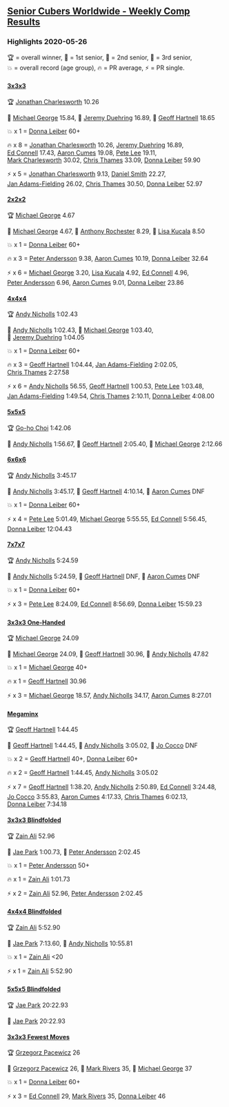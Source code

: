 <style>table {white-space: nowrap;}</style>
<link rel="stylesheet" type="text/css" href="/scw-comp/css/flags.css" />

## [Senior Cubers Worldwide - Weekly Comp Results](/scw-comp/results/)
### Highlights 2020-05-26

<span style="white-space: nowrap;">🏆 = overall winner</span>, <span style="white-space: nowrap;">🥇 = 1st senior</span>, <span style="white-space: nowrap;">🥈 = 2nd senior</span>, <span style="white-space: nowrap;">🥉 = 3rd senior</span>, <span style="white-space: nowrap;">💥 = overall record (age group)</span>, <span style="white-space: nowrap;">🔥 = PR average</span>, <span style="white-space: nowrap;">⚡ = PR single</span>.

#### [3x3x3](333.md)

<span style="white-space: nowrap;">🏆 [Jonathan Charlesworth](../../persons/jonathan_charlesworth/333.md) 10.26</span>

<span style="white-space: nowrap;">🥇 [Michael George](../../persons/michael_george/333.md) 15.84</span>, <span style="white-space: nowrap;">🥈 [Jeremy Duehring](../../persons/jeremy_duehring/333.md) 16.89</span>, <span style="white-space: nowrap;">🥉 [Geoff Hartnell](../../persons/geoff_hartnell/333.md) 18.65</span>

💥 x 1 = <span style="white-space: nowrap;">[Donna Leiber](../../persons/donna_leiber/333.md) 60+</span>

🔥 x 8 = <span style="white-space: nowrap;">[Jonathan Charlesworth](../../persons/jonathan_charlesworth/333.md) 10.26</span>, <span style="white-space: nowrap;">[Jeremy Duehring](../../persons/jeremy_duehring/333.md) 16.89</span>, <span style="white-space: nowrap;">[Ed Connell](../../persons/ed_connell/333.md) 17.43</span>, <span style="white-space: nowrap;">[Aaron Cumes](../../persons/aaron_cumes/333.md) 19.08</span>, <span style="white-space: nowrap;">[Pete Lee](../../persons/pete_lee/333.md) 19.11</span>, <span style="white-space: nowrap;">[Mark Charlesworth](../../persons/mark_charlesworth/333.md) 30.02</span>, <span style="white-space: nowrap;">[Chris Thames](../../persons/chris_thames/333.md) 33.09</span>, <span style="white-space: nowrap;">[Donna Leiber](../../persons/donna_leiber/333.md) 59.90</span>

⚡ x 5 = <span style="white-space: nowrap;">[Jonathan Charlesworth](../../persons/jonathan_charlesworth/333.md) 9.13</span>, <span style="white-space: nowrap;">[Daniel Smith](../../persons/daniel_smith/333.md) 22.27</span>, <span style="white-space: nowrap;">[Jan Adams-Fielding](../../persons/jan_adams_fielding/333.md) 26.02</span>, <span style="white-space: nowrap;">[Chris Thames](../../persons/chris_thames/333.md) 30.50</span>, <span style="white-space: nowrap;">[Donna Leiber](../../persons/donna_leiber/333.md) 52.97</span>

#### [2x2x2](222.md)

<span style="white-space: nowrap;">🏆 [Michael George](../../persons/michael_george/222.md) 4.67</span>

<span style="white-space: nowrap;">🥇 [Michael George](../../persons/michael_george/222.md) 4.67</span>, <span style="white-space: nowrap;">🥈 [Anthony Rochester](../../persons/anthony_rochester/222.md) 8.29</span>, <span style="white-space: nowrap;">🥉 [Lisa Kucala](../../persons/lisa_kucala/222.md) 8.50</span>

💥 x 1 = <span style="white-space: nowrap;">[Donna Leiber](../../persons/donna_leiber/222.md) 60+</span>

🔥 x 3 = <span style="white-space: nowrap;">[Peter Andersson](../../persons/peter_andersson/222.md) 9.38</span>, <span style="white-space: nowrap;">[Aaron Cumes](../../persons/aaron_cumes/222.md) 10.19</span>, <span style="white-space: nowrap;">[Donna Leiber](../../persons/donna_leiber/222.md) 32.64</span>

⚡ x 6 = <span style="white-space: nowrap;">[Michael George](../../persons/michael_george/222.md) 3.20</span>, <span style="white-space: nowrap;">[Lisa Kucala](../../persons/lisa_kucala/222.md) 4.92</span>, <span style="white-space: nowrap;">[Ed Connell](../../persons/ed_connell/222.md) 4.96</span>, <span style="white-space: nowrap;">[Peter Andersson](../../persons/peter_andersson/222.md) 6.96</span>, <span style="white-space: nowrap;">[Aaron Cumes](../../persons/aaron_cumes/222.md) 9.01</span>, <span style="white-space: nowrap;">[Donna Leiber](../../persons/donna_leiber/222.md) 23.86</span>

#### [4x4x4](444.md)

<span style="white-space: nowrap;">🏆 [Andy Nicholls](../../persons/andy_nicholls/444.md) 1:02.43</span>

<span style="white-space: nowrap;">🥇 [Andy Nicholls](../../persons/andy_nicholls/444.md) 1:02.43</span>, <span style="white-space: nowrap;">🥈 [Michael George](../../persons/michael_george/444.md) 1:03.40</span>, <span style="white-space: nowrap;">🥉 [Jeremy Duehring](../../persons/jeremy_duehring/444.md) 1:04.05</span>

💥 x 1 = <span style="white-space: nowrap;">[Donna Leiber](../../persons/donna_leiber/444.md) 60+</span>

🔥 x 3 = <span style="white-space: nowrap;">[Geoff Hartnell](../../persons/geoff_hartnell/444.md) 1:04.44</span>, <span style="white-space: nowrap;">[Jan Adams-Fielding](../../persons/jan_adams_fielding/444.md) 2:02.05</span>, <span style="white-space: nowrap;">[Chris Thames](../../persons/chris_thames/444.md) 2:27.58</span>

⚡ x 6 = <span style="white-space: nowrap;">[Andy Nicholls](../../persons/andy_nicholls/444.md) 56.55</span>, <span style="white-space: nowrap;">[Geoff Hartnell](../../persons/geoff_hartnell/444.md) 1:00.53</span>, <span style="white-space: nowrap;">[Pete Lee](../../persons/pete_lee/444.md) 1:03.48</span>, <span style="white-space: nowrap;">[Jan Adams-Fielding](../../persons/jan_adams_fielding/444.md) 1:49.54</span>, <span style="white-space: nowrap;">[Chris Thames](../../persons/chris_thames/444.md) 2:10.11</span>, <span style="white-space: nowrap;">[Donna Leiber](../../persons/donna_leiber/444.md) 4:08.00</span>

#### [5x5x5](555.md)

<span style="white-space: nowrap;">🏆 [Go-ho Choi](../../persons/go_ho_choi/555.md) 1:42.06</span>

<span style="white-space: nowrap;">🥇 [Andy Nicholls](../../persons/andy_nicholls/555.md) 1:56.67</span>, <span style="white-space: nowrap;">🥈 [Geoff Hartnell](../../persons/geoff_hartnell/555.md) 2:05.40</span>, <span style="white-space: nowrap;">🥉 [Michael George](../../persons/michael_george/555.md) 2:12.66</span>

#### [6x6x6](666.md)

<span style="white-space: nowrap;">🏆 [Andy Nicholls](../../persons/andy_nicholls/666.md) 3:45.17</span>

<span style="white-space: nowrap;">🥇 [Andy Nicholls](../../persons/andy_nicholls/666.md) 3:45.17</span>, <span style="white-space: nowrap;">🥈 [Geoff Hartnell](../../persons/geoff_hartnell/666.md) 4:10.14</span>, <span style="white-space: nowrap;">🥉 [Aaron Cumes](../../persons/aaron_cumes/666.md) DNF</span>

💥 x 1 = <span style="white-space: nowrap;">[Donna Leiber](../../persons/donna_leiber/666.md) 60+</span>

⚡ x 4 = <span style="white-space: nowrap;">[Pete Lee](../../persons/pete_lee/666.md) 5:01.49</span>, <span style="white-space: nowrap;">[Michael George](../../persons/michael_george/666.md) 5:55.55</span>, <span style="white-space: nowrap;">[Ed Connell](../../persons/ed_connell/666.md) 5:56.45</span>, <span style="white-space: nowrap;">[Donna Leiber](../../persons/donna_leiber/666.md) 12:04.43</span>

#### [7x7x7](777.md)

<span style="white-space: nowrap;">🏆 [Andy Nicholls](../../persons/andy_nicholls/777.md) 5:24.59</span>

<span style="white-space: nowrap;">🥇 [Andy Nicholls](../../persons/andy_nicholls/777.md) 5:24.59</span>, <span style="white-space: nowrap;">🥈 [Geoff Hartnell](../../persons/geoff_hartnell/777.md) DNF</span>, <span style="white-space: nowrap;">🥉 [Aaron Cumes](../../persons/aaron_cumes/777.md) DNF</span>

💥 x 1 = <span style="white-space: nowrap;">[Donna Leiber](../../persons/donna_leiber/777.md) 60+</span>

⚡ x 3 = <span style="white-space: nowrap;">[Pete Lee](../../persons/pete_lee/777.md) 8:24.09</span>, <span style="white-space: nowrap;">[Ed Connell](../../persons/ed_connell/777.md) 8:56.69</span>, <span style="white-space: nowrap;">[Donna Leiber](../../persons/donna_leiber/777.md) 15:59.23</span>

#### [3x3x3 One-Handed](333oh.md)

<span style="white-space: nowrap;">🏆 [Michael George](../../persons/michael_george/333oh.md) 24.09</span>

<span style="white-space: nowrap;">🥇 [Michael George](../../persons/michael_george/333oh.md) 24.09</span>, <span style="white-space: nowrap;">🥈 [Geoff Hartnell](../../persons/geoff_hartnell/333oh.md) 30.96</span>, <span style="white-space: nowrap;">🥉 [Andy Nicholls](../../persons/andy_nicholls/333oh.md) 47.82</span>

💥 x 1 = <span style="white-space: nowrap;">[Michael George](../../persons/michael_george/333oh.md) 40+</span>

🔥 x 1 = <span style="white-space: nowrap;">[Geoff Hartnell](../../persons/geoff_hartnell/333oh.md) 30.96</span>

⚡ x 3 = <span style="white-space: nowrap;">[Michael George](../../persons/michael_george/333oh.md) 18.57</span>, <span style="white-space: nowrap;">[Andy Nicholls](../../persons/andy_nicholls/333oh.md) 34.17</span>, <span style="white-space: nowrap;">[Aaron Cumes](../../persons/aaron_cumes/333oh.md) 8:27.01</span>

#### [Megaminx](minx.md)

<span style="white-space: nowrap;">🏆 [Geoff Hartnell](../../persons/geoff_hartnell/minx.md) 1:44.45</span>

<span style="white-space: nowrap;">🥇 [Geoff Hartnell](../../persons/geoff_hartnell/minx.md) 1:44.45</span>, <span style="white-space: nowrap;">🥈 [Andy Nicholls](../../persons/andy_nicholls/minx.md) 3:05.02</span>, <span style="white-space: nowrap;">🥉 [Jo Cocco](../../persons/jo_cocco/minx.md) DNF</span>

💥 x 2 = <span style="white-space: nowrap;">[Geoff Hartnell](../../persons/geoff_hartnell/minx.md) 40+</span>, <span style="white-space: nowrap;">[Donna Leiber](../../persons/donna_leiber/minx.md) 60+</span>

🔥 x 2 = <span style="white-space: nowrap;">[Geoff Hartnell](../../persons/geoff_hartnell/minx.md) 1:44.45</span>, <span style="white-space: nowrap;">[Andy Nicholls](../../persons/andy_nicholls/minx.md) 3:05.02</span>

⚡ x 7 = <span style="white-space: nowrap;">[Geoff Hartnell](../../persons/geoff_hartnell/minx.md) 1:38.20</span>, <span style="white-space: nowrap;">[Andy Nicholls](../../persons/andy_nicholls/minx.md) 2:50.89</span>, <span style="white-space: nowrap;">[Ed Connell](../../persons/ed_connell/minx.md) 3:24.48</span>, <span style="white-space: nowrap;">[Jo Cocco](../../persons/jo_cocco/minx.md) 3:55.83</span>, <span style="white-space: nowrap;">[Aaron Cumes](../../persons/aaron_cumes/minx.md) 4:17.33</span>, <span style="white-space: nowrap;">[Chris Thames](../../persons/chris_thames/minx.md) 6:02.13</span>, <span style="white-space: nowrap;">[Donna Leiber](../../persons/donna_leiber/minx.md) 7:34.18</span>

#### [3x3x3 Blindfolded](333bf.md)

<span style="white-space: nowrap;">🏆 [Zain Ali](../../persons/zain_ali/333bf.md) 52.96</span>

<span style="white-space: nowrap;">🥇 [Jae Park](../../persons/jae_park/333bf.md) 1:00.73</span>, <span style="white-space: nowrap;">🥈 [Peter Andersson](../../persons/peter_andersson/333bf.md) 2:02.45</span>

💥 x 1 = <span style="white-space: nowrap;">[Peter Andersson](../../persons/peter_andersson/333bf.md) 50+</span>

🔥 x 1 = <span style="white-space: nowrap;">[Zain Ali](../../persons/zain_ali/333bf.md) 1:01.73</span>

⚡ x 2 = <span style="white-space: nowrap;">[Zain Ali](../../persons/zain_ali/333bf.md) 52.96</span>, <span style="white-space: nowrap;">[Peter Andersson](../../persons/peter_andersson/333bf.md) 2:02.45</span>

#### [4x4x4 Blindfolded](444bf.md)

<span style="white-space: nowrap;">🏆 [Zain Ali](../../persons/zain_ali/444bf.md) 5:52.90</span>

<span style="white-space: nowrap;">🥇 [Jae Park](../../persons/jae_park/444bf.md) 7:13.60</span>, <span style="white-space: nowrap;">🥈 [Andy Nicholls](../../persons/andy_nicholls/444bf.md) 10:55.81</span>

💥 x 1 = <span style="white-space: nowrap;">[Zain Ali](../../persons/zain_ali/444bf.md) <20</span>

⚡ x 1 = <span style="white-space: nowrap;">[Zain Ali](../../persons/zain_ali/444bf.md) 5:52.90</span>

#### [5x5x5 Blindfolded](555bf.md)

<span style="white-space: nowrap;">🏆 [Jae Park](../../persons/jae_park/555bf.md) 20:22.93</span>

<span style="white-space: nowrap;">🥇 [Jae Park](../../persons/jae_park/555bf.md) 20:22.93</span>

#### [3x3x3 Fewest Moves](333fm.md)

<span style="white-space: nowrap;">🏆 [Grzegorz Pacewicz](../../persons/grzegorz_pacewicz/333fm.md) 26</span>

<span style="white-space: nowrap;">🥇 [Grzegorz Pacewicz](../../persons/grzegorz_pacewicz/333fm.md) 26</span>, <span style="white-space: nowrap;">🥈 [Mark Rivers](../../persons/mark_rivers/333fm.md) 35</span>, <span style="white-space: nowrap;">🥉 [Michael George](../../persons/michael_george/333fm.md) 37</span>

💥 x 1 = <span style="white-space: nowrap;">[Donna Leiber](../../persons/donna_leiber/333fm.md) 60+</span>

⚡ x 3 = <span style="white-space: nowrap;">[Ed Connell](../../persons/ed_connell/333fm.md) 29</span>, <span style="white-space: nowrap;">[Mark Rivers](../../persons/mark_rivers/333fm.md) 35</span>, <span style="white-space: nowrap;">[Donna Leiber](../../persons/donna_leiber/333fm.md) 46</span>


<!-- Global site tag (gtag.js) - Google Analytics -->
<script async src="https://www.googletagmanager.com/gtag/js?id=UA-86348435-3"></script>
<script>window.dataLayer = window.dataLayer || []; function gtag() {dataLayer.push(arguments);} gtag('js', new Date()); gtag('config', 'UA-86348435-3');</script>
